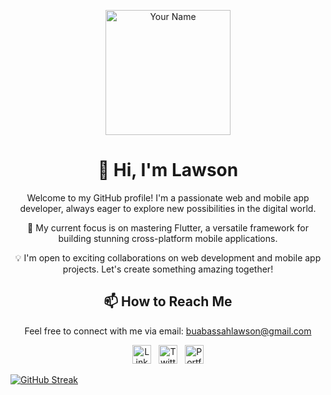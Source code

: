 <p align="center">
  <img src="[your-profile-image-url](https://photos.google.com/photo/AF1QipMhEVfiquLOoZEVErSIemOVcFxvrvkkx0tCgTM8)" alt="Your Name" width="200" height="200">
</p>

<h1 align="center">👋 Hi, I'm Lawson</h1>

<p align="center">
  Welcome to my GitHub profile! I'm a passionate web and mobile app developer, always eager to explore new possibilities in the digital world.
</p>

<p align="center">
  🚀 My current focus is on mastering Flutter, a versatile framework for building stunning cross-platform mobile applications.
</p>

<p align="center">
  💡 I'm open to exciting collaborations on web development and mobile app projects. Let's create something amazing together!
</p>

<h2 align="center">📫 How to Reach Me</h2>

<p align="center">
  Feel free to connect with me via email: <a href="mailto:buabassahlawson@gmail.com">buabassahlawson@gmail.com</a>
</p>

<p align="center">
  <a href="https://linkedin.com/in/your-profile"><img src="linkedin-icon.png" alt="LinkedIn" width="30" height="30"></a>&nbsp;&nbsp;
  <a href="https://twitter.com/your-profile"><img src="twitter-icon.png" alt="Twitter" width="30" height="30"></a>&nbsp;&nbsp;
  <a href="https://your-portfolio-website.com"><img src="portfolio-icon.png" alt="Portfolio" width="30" height="30"></a>
</p>

<!---
Law-son/Law-son is a ✨ special ✨ repository because its `README.md` (this file) appears on your GitHub profile.
You can click the Preview link to take a look at your changes.
--->
[![GitHub Streak](https://streak-stats.demolab.com/?user=Law-son&theme=dark)](https://git.io/streak-stats)
